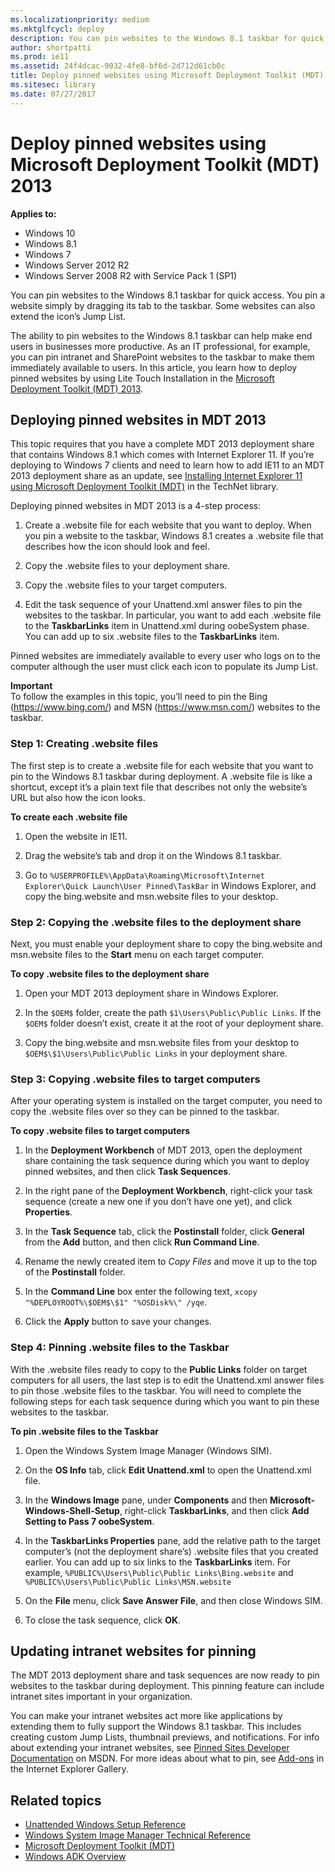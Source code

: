 ```yaml
---
ms.localizationpriority: medium
ms.mktglfcycl: deploy
description: You can pin websites to the Windows 8.1 taskbar for quick access using the Microsoft Deployment Toolkit (MDT) 2013.
author: shortpatti
ms.prod: ie11
ms.assetid: 24f4dcac-9032-4fe8-bf6d-2d712d61cb0c
title: Deploy pinned websites using Microsoft Deployment Toolkit (MDT) 2013 (Internet Explorer 11 for IT Pros)
ms.sitesec: library
ms.date: 07/27/2017
---
```



# Deploy pinned websites using Microsoft Deployment Toolkit (MDT) 2013

**Applies to:**

-   Windows 10
-   Windows 8.1
-   Windows 7
-   Windows Server 2012 R2
-   Windows Server 2008 R2 with Service Pack 1 (SP1)

You can pin websites to the Windows 8.1 taskbar for quick access. You pin a website simply by dragging its tab to the taskbar. Some websites can also extend the icon’s Jump List.

The ability to pin websites to the Windows 8.1 taskbar can help make end users in businesses more productive. As an IT professional, for example, you can pin intranet and SharePoint websites to the taskbar to make them immediately available to users. In this article, you learn how to deploy pinned websites by using Lite Touch Installation in the [Microsoft Deployment Toolkit (MDT) 2013](https://go.microsoft.com/fwlink/p/?LinkId=398474).

## Deploying pinned websites in MDT 2013
This topic requires that you have a complete MDT 2013 deployment share that contains Windows 8.1 which comes with Internet Explorer 11. If you’re deploying to Windows 7 clients and need to learn how to add IE11 to an MDT 2013 deployment share as an update, see [Installing Internet Explorer 11 using Microsoft Deployment Toolkit (MDT)](https://go.microsoft.com/fwlink/p/?LinkId=398475) in the TechNet library.

Deploying pinned websites in MDT 2013 is a 4-step process:

1.  Create a .website file for each website that you want to deploy. When you pin a website to the taskbar, Windows 8.1 creates a .website file that describes how the icon should look and feel.

2.  Copy the .website files to your deployment share.

3.  Copy the .website files to your target computers.

4.  Edit the task sequence of your Unattend.xml answer files to pin the websites to the taskbar. In particular, you want to add each .website file to the **TaskbarLinks** item in Unattend.xml during oobeSystem phase. You can add up to six .website files to the **TaskbarLinks** item.

Pinned websites are immediately available to every user who logs on to the computer although the user must click each icon to populate its Jump List.

**Important**<br>
To follow the examples in this topic, you’ll need to pin the Bing (https://www.bing.com/) and MSN (https://www.msn.com/) websites to the taskbar.

### Step 1: Creating .website files
The first step is to create a .website file for each website that you want to pin to the Windows 8.1 taskbar during deployment. A .website file is like a shortcut, except it’s a plain text file that describes not only the website’s URL but also how the icon looks.

 **To create each .website file**

1.  Open the website in IE11.

2.  Drag the website’s tab and drop it on the Windows 8.1 taskbar.

3.  Go to `%USERPROFILE%\AppData\Roaming\Microsoft\Internet Explorer\Quick Launch\User Pinned\TaskBar` in Windows Explorer, and copy the bing.website and msn.website files to your desktop.

### Step 2: Copying the .website files to the deployment share
Next, you must enable your deployment share to copy the bing.website and msn.website files to the **Start** menu on each target computer.

 **To copy .website files to the deployment share**

1.  Open your MDT 2013 deployment share in Windows Explorer.

2.  In the `$OEM$` folder, create the path `$1\Users\Public\Public Links`. If the `$OEM$` folder doesn’t exist, create it at the root of your deployment share.

3.  Copy the bing.website and msn.website files from your desktop to `$OEM$\$1\Users\Public\Public Links` in your deployment share.

### Step 3: Copying .website files to target computers
After your operating system is installed on the target computer, you need to copy the .website files over so they can be pinned to the taskbar.

 **To copy .website files to target computers**

1.  In the **Deployment Workbench** of MDT 2013, open the deployment share containing the task sequence during which you want to deploy pinned websites, and then click **Task Sequences**.

2.  In the right pane of the **Deployment Workbench**, right-click your task sequence (create a new one if you don’t have one yet), and click **Properties**.

3.  In the **Task Sequence** tab, click the **Postinstall** folder, click **General** from the **Add** button, and then click **Run Command Line**.

4.  Rename the newly created item to *Copy Files* and move it up to the top of the **Postinstall** folder.

5.  In the **Command Line** box enter the following text, `xcopy "%DEPLOYROOT%\$OEM$\$1" "%OSDisk%\" /yqe`.

6.  Click the **Apply** button to save your changes.

### Step 4: Pinning .website files to the Taskbar
With the .website files ready to copy to the **Public Links** folder on target computers for all users, the last step is to edit the Unattend.xml answer files to pin those .website files to the taskbar. You will need to complete the following steps for each task sequence during which you want to pin these websites to the taskbar.

 **To pin .website files to the Taskbar**

1. Open the Windows System Image Manager (Windows SIM).

2. On the **OS Info** tab, click **Edit Unattend.xml** to open the Unattend.xml file.

2.  In the **Windows Image** pane, under **Components** and then **Microsoft-Windows-Shell-Setup**, right-click **TaskbarLinks**, and then click **Add Setting to Pass 7 oobeSystem**.

3.  In the **TaskbarLinks Properties** pane, add the relative path to the target computer’s (not the deployment share’s) .website files that you created earlier. You can add up to six links to the **TaskbarLinks** item. For example, `%PUBLIC%\Users\Public\Public Links\Bing.website` and `%PUBLIC%\Users\Public\Public Links\MSN.website`

4.  On the **File** menu, click **Save Answer File**, and then close Windows SIM.

5.  To close the task sequence, click **OK**.

## Updating intranet websites for pinning
The MDT 2013 deployment share and task sequences are now ready to pin websites to the taskbar during deployment. This pinning feature can include intranet sites important in your organization.

You can make your intranet websites act more like applications by extending them to fully support the Windows 8.1 taskbar. This includes creating custom Jump Lists, thumbnail previews, and notifications. For info about extending your intranet websites, see [Pinned Sites Developer Documentation](https://go.microsoft.com/fwlink/p/?LinkId=398484) on MSDN. For more ideas about what to pin, see [Add-ons](https://go.microsoft.com/fwlink/p/?LinkId=398483) in the Internet Explorer Gallery.

## Related topics
- [Unattended Windows Setup Reference](https://go.microsoft.com/fwlink/p/?LinkId=276788)
- [Windows System Image Manager Technical Reference](https://go.microsoft.com/fwlink/p/?LinkId=276789)
- [Microsoft Deployment Toolkit (MDT)](https://go.microsoft.com/fwlink/p/?LinkId=331148)
- [Windows ADK Overview](https://go.microsoft.com/fwlink/p/?LinkId=276669)

 

 



